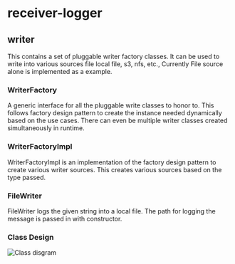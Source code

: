 # receiver-logger
## writer
This contains a set of pluggable writer factory classes. 
It can be used to write into various sources file local file, s3, nfs, etc.,
Currently File source alone is implemented as a example.

### WriterFactory
A generic interface for all the pluggable write classes to honor to. 
This follows factory design pattern to create the instance needed dynamically based on the use cases.
There can even be multiple writer classes created simultaneously in runtime.

### WriterFactoryImpl
WriterFactoryImpl is an implementation of the factory design pattern to create various writer sources.
This creates various sources based on the type passed.

### FileWriter
FileWriter logs the given string into a local file. 
The path for logging the message is passed in with constructor.

### Class Design
![Class disgram]("https://github.com/richardspop/receiver-logger/tree/main/writer/receiver_logger_writer-class.png")
